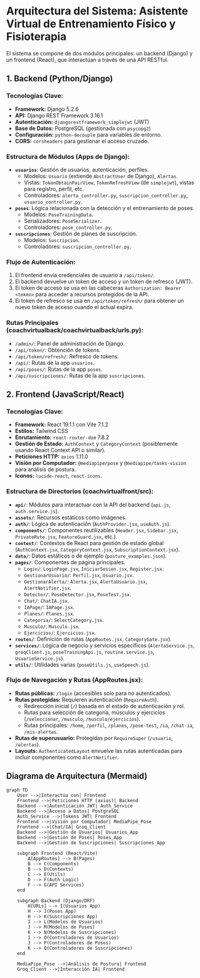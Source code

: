 # Arquitectura del Sistema: Asistente Virtual de Entrenamiento Físico y Fisioterapia

El sistema se compone de dos módulos principales: un backend (Django) y un frontend (React), que interactúan a través de una API RESTful.

## 1. Backend (Python/Django)

### Tecnologías Clave:
- **Framework:** Django 5.2.6
- **API:** Django REST Framework 3.16.1
- **Autenticación:** `djangorestframework_simplejwt` (JWT)
- **Base de Datos:** PostgreSQL (gestionada con `psycopg2`)
- **Configuración:** `python-decouple` para variables de entorno.
- **CORS:** `corsheaders` para gestionar el acceso cruzado.

### Estructura de Módulos (Apps de Django):
- **`usuarios`**: Gestión de usuarios, autenticación, perfiles.
    - Modelos: `Usuario` (extiende `AbstractUser` de Django), `Alertas`.
    - Vistas: `TokenObtainPairView`, `TokenRefreshView` (de `simplejwt`), vistas para registro, perfil, etc.
    - Controladores: `alerta_controller.py`, `suscripcion_controller.py`, `usuario_controller.py`.
- **`poses`**: Lógica relacionada con la detección y el entrenamiento de poses.
    - Modelos: `PoseTrainingData`.
    - Serializadores: `PoseSerializer`.
    - Controladores: `pose_controller.py`.
- **`suscripciones`**: Gestión de planes de suscripción.
    - Modelos: `Suscripcion`.
    - Controladores: `suscripcion_controller.py`.

### Flujo de Autenticación:
1. El frontend envía credenciales de usuario a `/api/token/`.
2. El backend devuelve un token de acceso y un token de refresco (JWT).
3. El token de acceso se usa en las cabeceras `Authorization: Bearer <token>` para acceder a recursos protegidos de la API.
4. El token de refresco se usa en `/api/token/refresh/` para obtener un nuevo token de acceso cuando el actual expira.

### Rutas Principales (coachvirtualback/coachvirtualback/urls.py):
- `/admin/`: Panel de administración de Django.
- `/api/token/`: Obtención de tokens.
- `/api/token/refresh/`: Refresco de tokens.
- `/api/`: Rutas de la app `usuarios`.
- `/api/poses/`: Rutas de la app `poses`.
- `/api/suscripciones/`: Rutas de la app `suscripciones`.

## 2. Frontend (JavaScript/React)

### Tecnologías Clave:
- **Framework:** React 19.1.1 con Vite 7.1.2
- **Estilos:** Tailwind CSS
- **Enrutamiento:** `react-router-dom` 7.8.2
- **Gestión de Estado:** `AuthContext` y `CategoryContext` (posiblemente usando React Context API o similar).
- **Peticiones HTTP:** `axios` 1.11.0
- **Visión por Computador:** `@mediapipe/pose` y `@mediapipe/tasks-vision` para análisis de postura.
- **Iconos:** `lucide-react`, `react-icons`.

### Estructura de Directorios (coachvirtualfront/src):
- **`api/`**: Módulos para interactuar con la API del backend (`api.js`, `auth.service.js`).
- **`assets/`**: Recursos estáticos como imágenes.
- **`auth/`**: Lógica de autenticación (`AuthProvider.jsx`, `useAuth.js`).
- **`components/`**: Componentes reutilizables (`Header.jsx`, `Sidebar.jsx`, `PrivateRute.jsx`, `FeatureGuard.jsx`, etc.).
- **`context/`**: Contextos de React para gestión de estado global (`AuthContext.jsx`, `CategoryContext.jsx`, `SubscriptionContext.jsx`).
- **`data/`**: Datos estáticos o de ejemplo (`posture_examples.json`).
- **`pages/`**: Componentes de página principales.
    - `Login/`: `LoginPage.jsx`, `IniciarSesion.jsx`, `Register.jsx`.
    - `GestionarUsuario/`: `Perfil.jsx`, `Usuario.jsx`.
    - `GestionarAlerta/`: `Alerta.jsx`, `AlertaUsuario.jsx`, `AlertNotifier.jsx`.
    - `Detector/`: `PoseDetector.jsx`, `PoseTest.jsx`.
    - `Chat/`: `ChatIA.jsx`.
    - `IAPage/`: `IAPage.jsx`.
    - `Planes/`: `Planes.jsx`.
    - `Categoria/`: `SelectCategory.jsx`.
    - `Musculo/`: `Musculo.jsx`.
    - `Ejercicios/`: `Ejercicios.jsx`.
- **`routes/`**: Definición de rutas (`AppRoutes.jsx`, `CategoryGate.jsx`).
- **`services/`**: Lógica de negocio y servicios específicos (`AlertaService.js`, `groqClient.js`, `poseTrainingApi.js`, `routine.service.js`, `UsuarioService.js`).
- **`utils/`**: Utilidades varias (`poseUtils.js`, `useSpeech.js`).

### Flujo de Navegación y Rutas (AppRoutes.jsx):
- **Rutas públicas:** `/login` (accesibles solo para no autenticados).
- **Rutas protegidas:** Requieren autenticación (`RequireAuth`).
    - Redirección inicial (`/`) basada en el estado de autenticación y rol.
    - Rutas para selección de categoría, músculos y ejercicios (`/seleccionar`, `/musculo`, `/musculo/ejercicios`).
    - Rutas principales: `/home`, `/perfil`, `/planes`, `/pose-test`, `/ia`, `/chat-ia`, `/mis-alertas`.
- **Rutas de superusuario:** Protegidas por `RequireSuper` (`/usuario`, `/alertas`).
- **Layouts:** `AuthenticatedLayout` envuelve las rutas autenticadas para incluir componentes como `AlertNotifier`.

## Diagrama de Arquitectura (Mermaid)

```mermaid
graph TD
    User -->|Interactúa con| Frontend
    Frontend -->|Peticiones HTTP (axios)| Backend
    Backend -->|Autenticación JWT| Auth_Service
    Backend -->|Acceso a Datos| PostgreSQL
    Auth_Service -->|Tokens JWT| Frontend
    Frontend -->|Visión por Computador| MediaPipe_Pose
    Frontend -->|Chat/IA| Groq_Client
    Backend -->|Gestión de Usuarios| Usuarios_App
    Backend -->|Gestión de Poses| Poses_App
    Backend -->|Gestión de Suscripciones| Suscripciones_App

    subgraph Frontend (React/Vite)
        A[AppRoutes] --> B(Pages)
        B --> C(Components)
        B --> D(Contexts)
        C --> E(Utils)
        D --> F(Auth Logic)
        F --> G(API Services)
    end

    subgraph Backend (Django/DRF)
        H[URLs] --> I(Usuarios App)
        H --> J(Poses App)
        H --> K(Suscripciones App)
        I --> L(Modelos de Usuarios)
        J --> M(Modelos de Poses)
        K --> N(Modelos de Suscripciones)
        I --> O(Controladores de Usuarios)
        J --> P(Controladores de Poses)
        K --> Q(Controladores de Suscripciones)
    end

    MediaPipe_Pose -->|Análisis de Postura| Frontend
    Groq_Client -->|Interacción IA| Frontend
